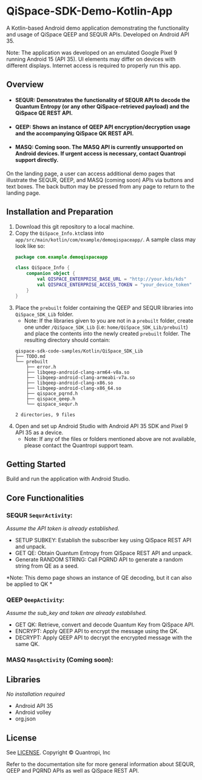 # QiSpace-SDK-Demo-Kotlin-App

A Kotlin-based Android demo application demonstrating the functionality and usage of QiSpace QEEP and SEQUR APIs. Developed on Android API 35.

Note: The application was developed on an emulated Google Pixel 9 running Android 15 (API 35). UI elements may differ on devices with different displays. Internet access is required to properly run this app.

## **Overview**
- #### SEQUR: Demonstrates the functionality of SEQUR API to decode the Quantum Entropy (or any other QiSpace-retrieved payload) and the QiSpace QE REST API.
- #### QEEP: Shows an instance of QEEP API encryption/decryption usage and the accompanying QiSpace QK REST API.
- #### MASQ: Coming soon. The MASQ API is currently unsupported on Android devices. If urgent access is necessary, contact Quantropi support directly.

On the landing page, a user can access additional demo pages that illustrate the SEQUR, QEEP, and MASQ (coming soon) APIs via buttons and text boxes. The back button may be pressed from any page to return to the landing page.

## **Installation and Preparation**
1. Download this git repository to a local machine.
2. Copy the `QiSpace_Info.kt`class into `app/src/main/kotlin/com/example/demoqispaceapp/`. A sample class may look like so:
    ```kotlin
    package com.example.demoqispaceapp

    class QiSpace_Info {
        companion object {
            val QISPACE_ENTERPRISE_BASE_URL = "http://your.kds/kds"
            val QISPACE_ENTERPRISE_ACCESS_TOKEN = "your_device_token"
        }
    }
    ```
3. Place the `prebuilt` folder containing the QEEP and SEQUR libraries into `QiSpace_SDK_Lib` folder.
    * Note: If the libraries given to you are not in a `prebuilt` folder, create one under `/QiSpace_SDK_Lib` (i.e: `home/QiSpace_SDK_Lib/prebuilt`) and place the contents into the newly created `prebuilt` folder. The resulting directory should contain:
    ```
    qispace-sdk-code-samples/Kotlin/QiSpace_SDK_Lib
    ├── TODO.md
    └── prebuilt
        ├── error.h
        ├── libqeep-android-clang-arm64-v8a.so
        ├── libqeep-android-clang-armeabi-v7a.so
        ├── libqeep-android-clang-x86.so
        ├── libqeep-android-clang-x86_64.so
        ├── qispace_pqrnd.h
        ├── qispace_qeep.h
        └── qispace_sequr.h

    2 directories, 9 files
    ```
4. Open and set up Android Studio with Android API 35 SDK and Pixel 9 API 35 as a device.
    * Note: If any of the files or folders mentioned above are not available, please contact the Quantropi support team.

## **Getting Started**
Build and run the application with Android Studio.

## **Core Functionalities**
### SEQUR `SequrActivity`:
_Assume the API token is already established._
- SETUP SUBKEY: Establish the subscriber key using QiSpace REST API and unpack.
- GET QE: Obtain Quantum Entropy from QiSpace REST API and unpack.
- Generate RANDOM STRING: Call PQRND API to generate a random string from QE as a seed.

*Note: This demo page shows an instance of QE decoding, but it can also be applied to QK *

### QEEP `QeepActivity`:
_Assume the sub_key and token are already established._
- GET QK: Retrieve, convert and decode Quantum Key from QiSpace API.
- ENCRYPT: Apply QEEP API to encrypt the message using the QK.
- DECRYPT: Apply QEEP API to decrypt the encrypted message with the same QK.

### MASQ `MasqActivity` (Coming soon):

## **Libraries**
*No installation required*
- Android API 35
- Android volley
- org.json

## **License**
See [LICENSE](LICENSE). Copyright © Quantropi, Inc

Refer to the documentation site for more general information about SEQUR, QEEP and PQRND APIs as well as QiSpace REST API.



